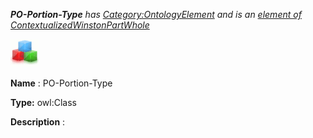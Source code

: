 ___PO-Portion-Type__ 
 has
 [Category:OntologyElement](../../Category/OntologyElement "Category:OntologyElement") 
 and is an
 [element of](../../Property/ElementOf "Property:ElementOf") 
[ContextualizedWinstonPartWhole](../../Submissions/ContextualizedWinstonPartWhole "Submissions:ContextualizedWinstonPartWhole")_




  





[![Class](../public/images/thumb/2/27/Class.gif/45px-Class.gif)](../../Image/Class.gif "Class")


__Name__ 
 : PO-Portion-Type
 



__Type:__ 
 owl:Class
 



__Description__ 
 :